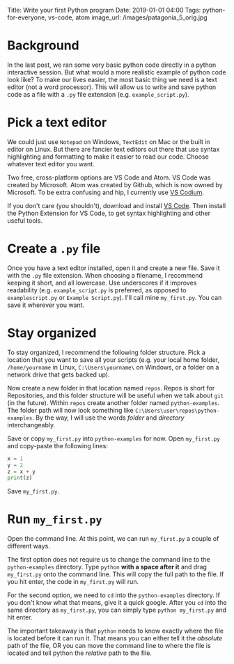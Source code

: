 Title: Write your first Python program
Date: 2019-01-01 04:00
Tags: python-for-everyone, vs-code, atom
image_url: /images/patagonia_5_orig.jpg

# Background
<!-- PELICAN_BEGIN_SUMMARY -->
In the last post, we ran some very basic python code directly in a python interactive session. But what would a more realistic example of python code look like? To make our lives easier, the most basic thing we need is a text editor (not a word processor). This will allow us to write and save python code as a file with a `.py` file extension (e.g. `example_script.py`).
<!-- PELICAN_END_SUMMARY -->

# Pick a text editor
We could just use `Notepad` on Windows, `TextEdit` on Mac or the built in editor on Linux. But there are fancier text editors out there that use syntax highlighting and formatting to make it easier to read our code. Choose whatever text editor you want. 

Two free, cross-platform options are VS Code and Atom. VS Code was created by Microsoft. Atom was created by Github, which is now owned by Microsoft. To be extra confusing and hip, I currently use [VS Codium](https://vscodium.com/). 

If you don't care (you shouldn't), download and install [VS Code](https://code.visualstudio.com/). Then install the Python Extension for VS Code, to get syntax highlighting and other useful tools.

# Create a `.py` file
Once you have a text editor installed, open it and create a new file. Save it with the `.py` file extension. When choosing a filename, I recommend keeping it short, and all lowercase. Use underscores if it improves readability (e.g. `example_script.py` is preferred, as opposed to `examplescript.py` or `Example Script.py`). I'll call mine `my_first.py`. You can save it wherever you want.

# Stay organized
To stay organized, I recommend the following folder structure. Pick a location that you want to save all your scripts (e.g. your local home folder, `/home/yourname` in Linux, `C:\Users\yourname\` on Windows, or a folder on a network drive that gets backed up).

Now create a new folder in that location named `repos`. Repos is short for Repositories, and this folder structure will be useful when we talk about `git` (in the future). Within `repos` create another folder named `python-examples`. The folder path will now look something like `C:\Users\user\repos\python-examples`. By the way, I will use the words *folder* and *directory* interchangeably.

Save or copy `my_first.py` into `python-examples` for now. Open `my_first.py` and copy-paste the following lines:

```python
x = 1
y = 2
z = x + y
print(z)
```
Save `my_first.py`.

# Run `my_first.py`
Open the command line. At this point, we can run `my_first.py` a couple of different ways. 

The first option does not require us to change the command line to the `python-examples` directory. Type `python` **with a space after it** and drag `my_first.py` onto the command line. This will copy the full path to the file. If you hit enter, the code in `my_first.py` will run.

For the second option, we need to `cd` into the `python-examples` directory. If you don't know what that means, give it a quick google. After you `cd` into the same directory as `my_first.py`, you can simply type `python my_first.py` and hit enter.

The important takeaway is that `python` needs to know exactly where the file is located before it can run it. That means you can either tell it the *absolute* path of the file, OR you can move the command line to where the file is located and tell python the *relative* path to the file.
